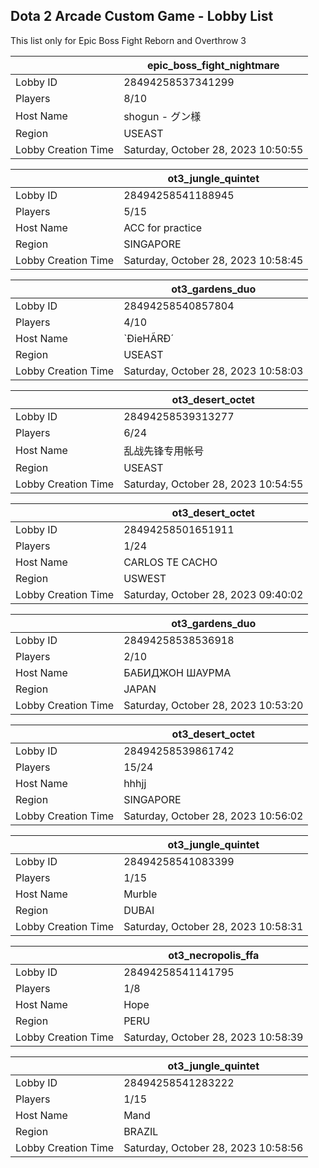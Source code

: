 ## Dota 2 Arcade Custom Game - Lobby List

This list only for Epic Boss Fight Reborn and Overthrow 3

|  | epic_boss_fight_nightmare |
| ------ | ------ |
| Lobby ID | 28494258537341299 |
| Players | 8/10 |
| Host Name | shogun - グン様 |
| Region | USEAST |
| Lobby Creation Time | Saturday, October 28, 2023 10:50:55 |


|  | ot3_jungle_quintet |
| ------ | ------ |
| Lobby ID | 28494258541188945 |
| Players | 5/15 |
| Host Name | ACC for practice |
| Region | SINGAPORE |
| Lobby Creation Time | Saturday, October 28, 2023 10:58:45 |


|  | ot3_gardens_duo |
| ------ | ------ |
| Lobby ID | 28494258540857804 |
| Players | 4/10 |
| Host Name | `ÐieHÃRÐ´ |
| Region | USEAST |
| Lobby Creation Time | Saturday, October 28, 2023 10:58:03 |


|  | ot3_desert_octet |
| ------ | ------ |
| Lobby ID | 28494258539313277 |
| Players | 6/24 |
| Host Name | 乱战先锋专用帐号 |
| Region | USEAST |
| Lobby Creation Time | Saturday, October 28, 2023 10:54:55 |


|  | ot3_desert_octet |
| ------ | ------ |
| Lobby ID | 28494258501651911 |
| Players | 1/24 |
| Host Name | CARLOS TE CACHO |
| Region | USWEST |
| Lobby Creation Time | Saturday, October 28, 2023 09:40:02 |


|  | ot3_gardens_duo |
| ------ | ------ |
| Lobby ID | 28494258538536918 |
| Players | 2/10 |
| Host Name | БАБИДЖОН ШАУРМА |
| Region | JAPAN |
| Lobby Creation Time | Saturday, October 28, 2023 10:53:20 |


|  | ot3_desert_octet |
| ------ | ------ |
| Lobby ID | 28494258539861742 |
| Players | 15/24 |
| Host Name | hhhjj |
| Region | SINGAPORE |
| Lobby Creation Time | Saturday, October 28, 2023 10:56:02 |


|  | ot3_jungle_quintet |
| ------ | ------ |
| Lobby ID | 28494258541083399 |
| Players | 1/15 |
| Host Name | Murble |
| Region | DUBAI |
| Lobby Creation Time | Saturday, October 28, 2023 10:58:31 |


|  | ot3_necropolis_ffa |
| ------ | ------ |
| Lobby ID | 28494258541141795 |
| Players | 1/8 |
| Host Name | Hope |
| Region | PERU |
| Lobby Creation Time | Saturday, October 28, 2023 10:58:39 |


|  | ot3_jungle_quintet |
| ------ | ------ |
| Lobby ID | 28494258541283222 |
| Players | 1/15 |
| Host Name | Mand |
| Region | BRAZIL |
| Lobby Creation Time | Saturday, October 28, 2023 10:58:56 |


